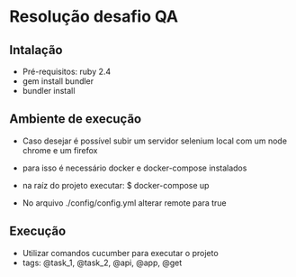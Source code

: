 # **Resolução desafio QA**

## Intalação

 - Pré-requisitos: ruby 2.4
 - gem install bundler
 - bundler install


## Ambiente de execução

 - Caso desejar é possível subir um servidor selenium local com um node chrome e um firefox
 - para isso é necessário docker e docker-compose instalados

 - na raíz do projeto executar: $ docker-compose up 
 - No arquivo ./config/config.yml alterar remote para true

## Execução

 - Utilizar comandos cucumber para executar o projeto
 - tags: @task_1, @task_2, @api, @app, @get